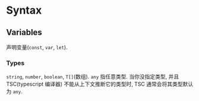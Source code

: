 # Syntax

## Variables
声明变量(`const`, `var`, `let`).

### Types
`string`, `number`, `boolean`, `T[]`(数组).
`any` 指任意类型. 当你没指定类型, 并且 TSC(typescript 编译器) 不能从上下文推断它的类型时, TSC 通常会将其类型默认为 `any`. 
